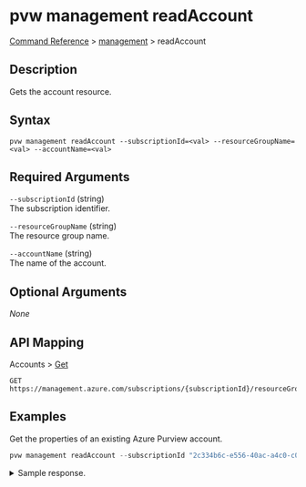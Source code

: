 # pvw management readAccount
[Command Reference](../../../README.md#command-reference) > [management](./main.md) > readAccount

## Description
Gets the account resource.

## Syntax
```
pvw management readAccount --subscriptionId=<val> --resourceGroupName=<val> --accountName=<val>
```

## Required Arguments
`--subscriptionId` (string)  
The subscription identifier.

`--resourceGroupName` (string)  
The resource group name.

`--accountName` (string)  
The name of the account.

## Optional Arguments
*None*

## API Mapping
Accounts > [Get](https://docs.microsoft.com/en-us/rest/api/purview/accounts/get)
```
GET https://management.azure.com/subscriptions/{subscriptionId}/resourceGroups/{resourceGroupName}/providers/Microsoft.Purview/accounts/{accountName}
```

## Examples
Get the properties of an existing Azure Purview account.
```powershell
pvw management readAccount --subscriptionId "2c334b6c-e556-40ac-a4c0-c0d1d2e08ca0" --resourceGroupName "esg" --accountName "esg-26fa7f24-pvw"
```

<details><summary>Sample response.</summary>
<p>

```json
{
    "id": "/subscriptions/AZURE_SUBSCRIPTION_ID/resourceGroups/esg/providers/Microsoft.Purview/accounts/my-purview-account",
    "identity": {
        "principalId": "PRINCIPAL_ID",
        "tenantId": "TENANT_ID",
        "type": "SystemAssigned"
    },
    "location": "westeurope",
    "name": "my-purview-account",
    "properties": {
        "cloudConnectors": {
            "awsExternalId": "AWS_EXTERNAL_ID"
        },
        "createdAt": "2022-02-23T09:46:46.2381767Z",
        "createdBy": "email@domain.com",
        "createdByObjectId": "AZURE_AD_OBJECT_ID",
        "endpoints": {
            "catalog": "https://my-purview-account.purview.azure.com/catalog",
            "guardian": "https://my-purview-account.purview.azure.com/guardian",
            "scan": "https://my-purview-account.purview.azure.com/scan"
        },
        "friendlyName": "My Azure Purview Account",
        "managedResourceGroupName": "managed-rg-my-purview-account",
        "managedResources": {
            "eventHubNamespace": "/subscriptions/AZURE_SUBSCRIPTION_ID/resourceGroups/managed-rg-my-purview-account/providers/Microsoft.EventHub/namespaces/Atlas-9c27fcd9-17b1-468b-9009-f9d920ed3c58",
            "resourceGroup": "/subscriptions/AZURE_SUBSCRIPTION_ID/resourceGroups/managed-rg-my-purview-account",
            "storageAccount": "/subscriptions/AZURE_SUBSCRIPTION_ID/resourceGroups/managed-rg-my-purview-account/providers/Microsoft.Storage/storageAccounts/scanwesteuropemxfcqst"
        },
        "privateEndpointConnections": [],
        "provisioningState": "Succeeded",
        "publicNetworkAccess": "Enabled",
        "systemData": {
            "createdAt": "2022-02-23T09:46:46.2381767Z",
            "createdBy": "email@domain.com",
            "createdByType": "User",
            "lastModifiedAt": "2022-02-23T09:46:46.2381767Z",
            "lastModifiedBy": "email@domain.com",
            "lastModifiedByType": "User"
        }
    },
    "sku": {
        "capacity": 1,
        "name": "Standard"
    },
    "tags": {},
    "type": "Microsoft.Purview/accounts"
}
```
</p>
</details>
